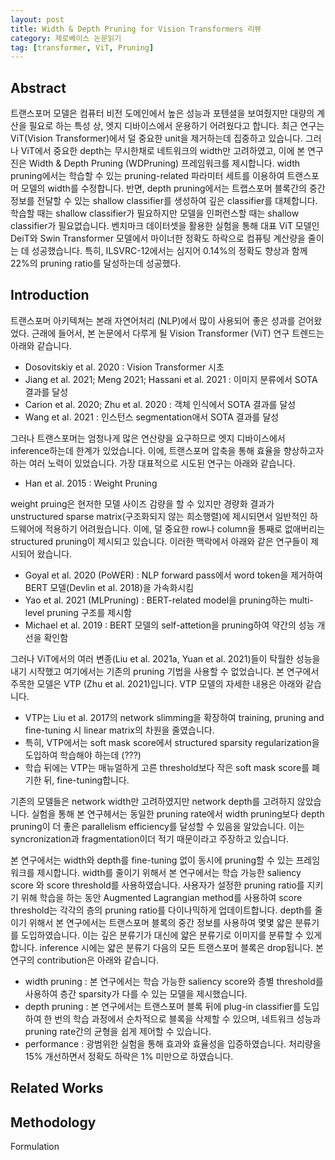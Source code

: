 ```yaml
---
layout: post
title: Width & Depth Pruning for Vision Transformers 리뷰
category: 제로베이스 논문읽기
tag: [transformer, ViT, Pruning]
---
```


## Abstract

트랜스포머 모델은 컴퓨터 비전 도메인에서 높은 성능과 포텐셜을 보여줬지만 대량의 계산을 필요로 하는 특성 상, 엣지 디바이스에서 운용하기 어려웠다고 합니다. 최근 연구는 ViT(Vision Transformer)에서 덜 중요한 unit을 제거하는데 집중하고 있습니다. 그러나 ViT에서 중요한 depth는 무시한채로 네트워크의 width만 고려하였고, 이에 본 연구진은 Width & Depth Pruning (WDPruning) 프레임워크를 제시합니다. width pruning에서는 학습할 수 있는  pruning-related 파라미터 세트를 이용하여 트랜스포머 모델의 width를 수정합니다. 반면, depth pruning에서는 트랩스포머 블록간의 중간 정보를 전달할 수 있는 shallow classifier를 생성하여 깊은 classifier를 대체합니다. 학습할 때는 shallow classifier가 필요하지만 모델을 인퍼런스할 때는 shallow classifier가 필요없습니다. 벤치마크 데이터셋을 활용한 실험을 통해 대표 ViT 모델인 DeiT와 Swin Transformer 모델에서 마이너한 정확도 하락으로 컴퓨팅 계산량을 줄이는 데 성공했습니다. 특히, ILSVRC-12에서는 심지어 0.14%의 정확도 향상과 함께 22%의 pruning ratio를 달성하는데 성공했다.

## Introduction

트랜스포머 아키텍쳐는 본래 자연어처리 (NLP)에서 많이 사용되어 좋은 성과를 걷어왔었다. 근래에 들어서, 본 논문에서 다루게 될 Vision Transformer (ViT) 연구 트렌드는 아래와 같습니다.

- Dosovitskiy et al. 2020 : Vision Transformer 시초
- Jiang et al. 2021; Meng 2021; Hassani et al. 2021 : 이미지 분류에서 SOTA 결과를 달성
- Carion et al. 2020; Zhu et al. 2020 : 객체 인식에서 SOTA 결과를 달성
- Wang et al. 2021 : 인스턴스 segmentation애서 SOTA 결과를 달성

그러나 트랜스포머는 엄청나게 많은 연산량을 요구하므로 엣지 디바이스에서 inference하는데 한계가 있었습니다. 이에, 트랜스포머 압축을 통해 효율을 향상하고자 하는 여러 노력이 있었습니다. 가장 대표적으로 시도된 연구는 아래와 같습니다.

- Han et al. 2015 : Weight Pruning

weight pruing은 현저한 모델 사이즈 감량을 할 수 있지만 경량화 결과가 unstructured sparse matrix(구조화되지 않는 희소행렬)에 제시되면서 일반적인 하드웨어에 적용하기 어려웠습니다. 이에, 덜 중요한 row나 column을 통째로 없애버리는 structured pruning이 제시되고 있습니다. 이러한 맥락에서 아래와 같은 연구들이 제시되어 왔습니다.

- Goyal et al. 2020 (PoWER) : NLP forward pass에서 word token을 제거하여 BERT 모델(Devlin et al. 2018)을 가속화시킴
- Yao et al. 2021 (MLPruning) : BERT-related model을 pruning하는 multi-level pruning 구조를 제시함
- Michael et al. 2019 : BERT 모델의 self-attetion을 pruning하여 약간의 성능 개선을 확인함

그러나 ViT에서의 여러 변종(Liu et al. 2021a, Yuan et al. 2021)들이 탁월한 성능을 내기 시작했고 여기에서는 기존의 pruning 기법을 사용할 수 없었습니다. 본 연구에서 주목한 모델은 VTP (Zhu et al. 2021)입니다. VTP 모델의 자세한 내용은 아래와 같습니다.

- VTP는 Liu et al. 2017의 network slimming을 확장하여 training, pruning and fine-tuning 시 linear matrix의 차원을 줄였습니다.
- 특히, VTP에서는 soft mask score에서 structured sparsity regularization을 도입하여 학습해야 하는데 (???)
- 학습 뒤에는 VTP는 매뉴얼하게 고른 threshold보다 작은 soft mask score를 폐기한 뒤, fine-tuning합니다.

기존의 모델들은 network width만 고려하였지만 network depth를 고려하지 않았습니다. 실험을 통해 본 연구헤서는 동일한 pruning rate에서 width pruning보다 depth pruning이 더 좋은 parallelism efficiency를 달성할 수 있음을 알았습니다. 이는 syncronization과 fragmentation이더 적기 때문이라고 주장하고 있습니다.

본 연구에서는 width와 depth를 fine-tuning 없이 동시에 pruning할 수 있는 프레임워크를 제시합니다. width를 줄이기 위해서 본 연구에서는 학습 가능한 saliency score 와 score threshold를 사용하였습니다. 사용자가 설정한 pruning ratio를 지키기 위해 학습을 하는 동안 Augmented Lagrangian method를 사용하여 score threshold는 각각의 층의 pruning ratio를 다이나믹하게 업데이트합니다. depth를 줄이기 위해서 본 연구에서는 트랜스포머 블록의 중간 정보를 사용하여 몇몇 얇은 분류기를 도입하였습니다. 이는 깊은 분류기가 대신에 얇은 분류기로 이미지를 분류할 수 있게 합니다. inference 시에는 얇은 분류기 다음의 모든 트랜스포머 블록은 drop됩니다. 본 연구의 contribution은 아래와 같습니다.

- width pruning : 본 연구에서는 학습 가능한 saliency score와 층별 threshold를 사용하여 층간 sparsity가 다를 수 있는 모델을 제시했습니다.
- depth pruning : 본 연구에서는 트랜스포머 블록 뒤에 plug-in classifier를 도입하여 한 번의 학습 과정에서 순차적으로 블록을 삭제할 수 있으며, 네트워크 성능과 pruning rate간의 균형을 쉽게 제어할 수 있습니다.
- performance : 광범위한 실험을 통해 효과와 효율성을 입증하였습니다. 처리량을 15% 개선하면서 정확도 하락은 1% 미만으로 하였습니다.

## Related Works

## Methodology

Formulation

